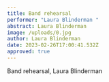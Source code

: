 ```yaml
---
title: Band rehearsal
performer: "Laura Blinderman "
abstract: Laura Blinderman
image: /uploads/0.jpg
author: Laura Blinderman
date: 2023-02-26T17:00:41.532Z
approved: true
---
```

Band rehearsal, Laura Blinderman
